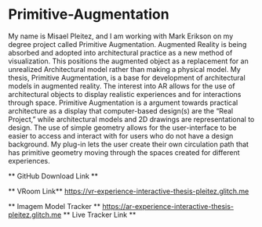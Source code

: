 # Primitive-Augmentation

My name is Misael Pleitez, and I am working with Mark Erikson on my degree project called Primitive Augmentation. Augmented Reality is being absorbed and adopted into architectural practice as a new method of visualization. This positions the augmented object as a replacement for an unrealized Architectural model rather than making a physical model. My thesis, Primitive Augmentation, is a base for development of architectural models in augmented reality. The interest into AR allows for the use of architectural objects to display realistic experiences and for interactions through space. Primitive Augmentation is a argument towards practical architecture as a display that computer-based design(s) are the “Real Project,” while architectural models and 2D drawings are representational to design. The use of simple geometry allows for the user-interface to be easier to access and interact with for users who do not have a design background. My plug-in lets the user create their own circulation path that has primitive geometry moving through the spaces created for different experiences. 

** GitHub Download Link **

** VRoom Link**
https://vr-experience-interactive-thesis-pleitez.glitch.me

** Imagem Model Tracker **
https://ar-experience-interactive-thesis-pleitez.glitch.me
** Live Tracker Link **
